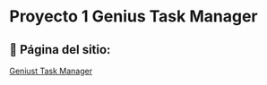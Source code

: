 # Proyecto 1 Genius Task Manager

## 🚀 Página del sitio: 
[Geniust Task Manager](https://geniustm.000webhostapp.com/)

